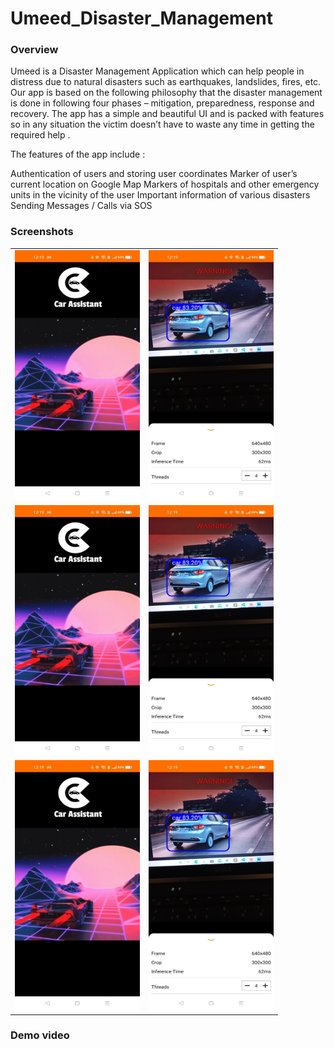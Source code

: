 # Umeed_Disaster_Management

### Overview

Umeed is a Disaster Management Application which can help people in distress due to natural disasters such as earthquakes, landslides, fires, etc. 
Our app is based on the following philosophy that the disaster management is done in following four phases – mitigation, preparedness, response and recovery.
The app has a simple and beautiful UI and is packed with features so in any situation the victim doesn’t have to waste any time in getting the required help .

The features of the app include :

Authentication of users and storing user coordinates
Marker of user’s current location on Google Map 
Markers of hospitals and other emergency units in the vicinity of the user
Important information of various disasters
Sending Messages / Calls via SOS






### Screenshots
<table>
  <tr>
    <td> <img src="https://raw.githubusercontent.com/Aniket-gawade/Car_Assistant/master/screenshot/car_Assistant_1.jpeg" width="200" height="400" /></td>
    <td> <img src="https://raw.githubusercontent.com/Aniket-gawade/Car_Assistant/master/screenshot/car_Assistant_2.jpeg" width="200" height="400" /></td>
  </tr>
  <tr>
    <td> <img src="https://raw.githubusercontent.com/Aniket-gawade/Car_Assistant/master/screenshot/car_Assistant_1.jpeg" width="200" height="400" /></td>
    <td> <img src="https://raw.githubusercontent.com/Aniket-gawade/Car_Assistant/master/screenshot/car_Assistant_2.jpeg" width="200" height="400" /></td>
  </tr>
  <tr>
    <td> <img src="https://raw.githubusercontent.com/Aniket-gawade/Car_Assistant/master/screenshot/car_Assistant_1.jpeg" width="200" height="400" /></td>
    <td> <img src="https://raw.githubusercontent.com/Aniket-gawade/Car_Assistant/master/screenshot/car_Assistant_2.jpeg" width="200" height="400" /></td>
  </tr>
</table>

### Demo video
